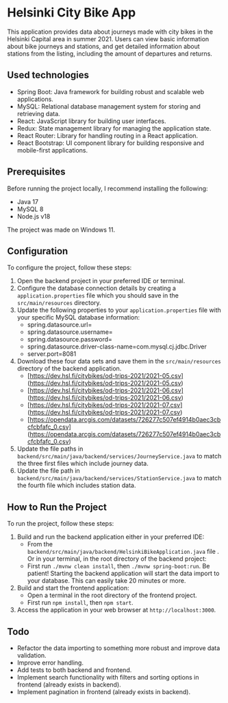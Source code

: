 # Helsinki City Bike App

This application provides data about journeys made with city bikes in the Helsinki Capital area in summer 2021. Users can view basic information about bike journeys and stations, and get detailed information about stations from the listing, including the amount of departures and returns.

## Used technologies

- Spring Boot: Java framework for building robust and scalable web applications.
- MySQL: Relational database management system for storing and retrieving data.
- React: JavaScript library for building user interfaces.
- Redux: State management library for managing the application state.
- React Router: Library for handling routing in a React application.
- React Bootstrap: UI component library for building responsive and mobile-first applications.

## Prerequisites

Before running the project locally, I recommend installing the following:

- Java 17
- MySQL 8
- Node.js v18

The project was made on Windows 11.

## Configuration

To configure the project, follow these steps:

1. Open the backend project in your preferred IDE or terminal.
2. Configure the database connection details by creating a `application.properties` file which you should save in the `src/main/resources` directory.
3. Update the following properties to your `application.properties` file with your specific MySQL database information:
   - spring.datasource.url=<your datasource>
   - spring.datasource.username=<your username>
   - spring.datasource.password=<your password>
   - spring.datasource.driver-class-name=com.mysql.cj.jdbc.Driver
   - server.port=8081
4. Download these four data sets and save them in the `src/main/resources` directory of the backend application.
   - [https://dev.hsl.fi/citybikes/od-trips-2021/2021-05.csv] (https://dev.hsl.fi/citybikes/od-trips-2021/2021-05.csv)
   - [https://dev.hsl.fi/citybikes/od-trips-2021/2021-06.csv] (https://dev.hsl.fi/citybikes/od-trips-2021/2021-06.csv)
   - [https://dev.hsl.fi/citybikes/od-trips-2021/2021-07.csv] (https://dev.hsl.fi/citybikes/od-trips-2021/2021-07.csv)
   - [https://opendata.arcgis.com/datasets/726277c507ef4914b0aec3cbcfcbfafc_0.csv] (https://opendata.arcgis.com/datasets/726277c507ef4914b0aec3cbcfcbfafc_0.csv)
5. Update the file paths in `backend/src/main/java/backend/services/JourneyService.java` to match the three first files which include journey data.
6. Update the file path in `backend/src/main/java/backend/services/StationService.java` to match the fourth file which includes station data.


## How to Run the Project

To run the project, follow these steps:

1. Build and run the backend application either in your preferred IDE:
   - From the `backend/src/main/java/backend/HelsinkiBikeApplication.java` file .
   Or in your terminal, in the root directory of the backend project:
   - First run `./mvnw clean install`, then `./mvnw spring-boot:run`.
   Be patient! Starting the backend application will start the data import to your database. This can easily take 20 minutes or more.
2. Build and start the frontend application:
   - Open a terminal in the root directory of the frontend project.
   - First run `npm install`, then `npm start`.
5. Access the application in your web browser at `http://localhost:3000`.

## Todo

- Refactor the data importing to something more robust and improve data validation.
- Improve error handling.
- Add tests to both backend and frontend.
- Implement search functionality with filters and sorting options in frontend (already exists in backend).
- Implement pagination in frontend (already exists in backend).

